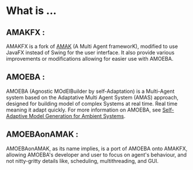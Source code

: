 # What is ...
## AMAKFX :
AMAKFX is a fork of [AMAK](https://bitbucket.org/perlesa/amak/src/master/) (A Multi Agent frameworK), modified to use JavaFX instead of Swing for the user interface.
It also provide various improvements or modifications allowing for easier use with AMOEBA.

## AMOEBA :
AMOEBA (Agnostic MOdElBuilder by self-Adaptation) is a Multi-Agent system based on the Adaptative Multi Agent System (AMAS) approach, designed for building model of complex Systems at real time. Real time meaning it adapt quickly. 
For more information on AMOEBA, see [Self-Adaptive Model Generation for Ambient Systems](https://www.sciencedirect.com/science/article/pii/S1877050916301818).

## AMOEBAonAMAK :
AMOEBAonAMAK, as its name implies, is a port of AMOEBA onto AMAKFX, allowing AMOEBA's developer and user to focus on agent's behaviour, and not nitty-gritty details like, scheduling, multithreading, and GUI. 